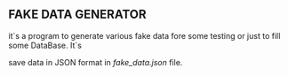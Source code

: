 ## **FAKE DATA GENERATOR**

it\`s a program to generate various fake data fore some testing or just to fill some DataBase. It\`s

save data in JSON format in _fake_data.json_ file.
